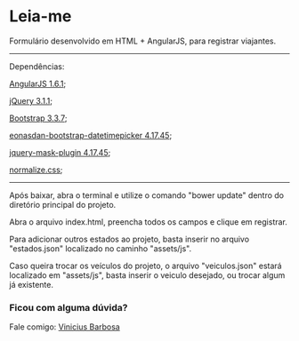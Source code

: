 # Leia-me #

Formulário desenvolvido em HTML + AngularJS, para registrar viajantes.

---------------------------------------------
Dependências:

[AngularJS 1.6.1](https://angularjs.org/);

[jQuery 3.1.1](https://jquery.com/download/);

[Bootstrap 3.3.7](http://getbootstrap.com/);

[eonasdan-bootstrap-datetimepicker 4.17.45](https://eonasdan.github.io/bootstrap-datetimepicker/Options/#disableddates);

[jquery-mask-plugin 4.17.45](https://github.com/igorescobar/jQuery-Mask-Plugin);

[normalize.css](https://necolas.github.io/normalize.css/);

---------------------------------------------

Após baixar, abra o terminal e utilize o comando "bower update" dentro do diretório principal do projeto.

Abra o arquivo index.html, preencha todos os campos e clique em registrar.

Para adicionar outros estados ao projeto, basta inserir no arquivo "estados.json" localizado no caminho "assets/js".

Caso queira trocar os veículos do projeto, o arquivo "veiculos.json" estará localizado em "assets/js", basta inserir o veiculo desejado, ou trocar algum já existente.


### Ficou com alguma dúvida? ###
Fale comigo: [Vinicius Barbosa](mailto:vini.frontend@gmail.com)
